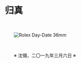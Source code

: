 # 归真

&emsp;&emsp;

&emsp;&emsp;![Rolex Day-Date 36mm](https://github.com/voyageplanet/plan42/blob/master/99_file/01_img/20190306-rolex-dd-36.png)

&emsp;&emsp;

&emsp;&emsp;※ 沈翎，二〇一九年三月六日 ※